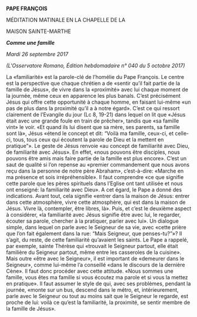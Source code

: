 **PAPE FRANÇOIS**

MÉDITATION MATINALE EN LA CHAPELLE DE LA

MAISON SAINTE-MARTHE

***Comme une famille***

*Mardi 26 septembre 2017*

*(L'Osservatore Romano, Édition hebdomadaire n° 040 du 5 octobre 2017)*

La «familiarité» est la parole-clé de l’homélie du Pape François. Le centre est la perspective que chaque chrétien a de «sentir qu’il fait partie de la famille de Jésus», de vivre dans la «proximité» avec lui chaque moment de la journée, même ceux en apparence les plus banals. C’est précisément Jésus qui offre cette opportunité à chaque homme, en faisant lui-même «un pas de plus dans la proximité qu’il a à notre égard». C’est ce qui ressort clairement de l’Evangile du jour (Lc 8, 19-21) dans lequel on lit que «Jésus était avec une grande foule en train de prêcher», tandis que «sa famille vint» le voir. «Et quand ils lui disent que sa mère, ses parents, sa famille sont là», Jésus «étend le concept et dit: “Voilà ma famille, ceux-ci, et celle-ci, tous, tous ceux qui écoutent la parole de Dieu et la mettent en pratique”». Le geste de Jésus renvoie «au concept de familiarité avec Dieu, de familiarité avec Jésus». En effet, «nous pouvons être disciples, nous pouvons être amis mais faire partie de la famille est plus encore». C’est un saut de qualité si l’on repense au «premier commandement que nous avons reçu dans la personne de notre père Abraham», c’est-à-dire: «Marche en ma présence et sois irrépréhensible». Il faut comprendre «ce que signifie cette parole que les pères spirituels dans l’Eglise ont tant utilisée et nous ont enseigné: la familiarité avec Dieu». A cet égard, le Pape a donné des indications. Avant tout, cela signifie «entrer dans la maison de Jésus: entrer dans cette atmosphère, vivre cette atmosphère, qui est dans la maison de Jésus. Vivre là, contempler, être libres, là». Puis, et c’est le deuxième aspect à considérer, «la familiarité avec Jésus signifie être avec lui, le regarder, écouter sa parole, chercher à la pratiquer, parler avec lui». Un dialogue simple, dans lequel on parle avec le Seigneur de sa vie, avec «cette prière que l’on fait également dans la rue: “Mais Seigneur, que penses-tu?”»? Il s’agit, du reste, de cette familiarité qu’avaient les saints. Le Pape a rappelé, par exemple, sainte Thérèse qui «trouvait le Seigneur partout, elle était familière du Seigneur partout, même entre les casseroles de la cuisine». Mais outre «être avec le Seigneur», il est important de «demeurer dans le Seigneur», comme lui-même l’a conseillé «dans le discours de la dernière Cène». Il faut donc procéder avec cette attitude. «Nous sommes une famille, vous êtes ma famille si vous écoutez ma parole et si vous la mettez en pratique». Il faut assumer le style de qui, avec ses problèmes, pendant la journée, «monte sur un bus, descend dans le métro, et, intérieurement, parle avec le Seigneur ou tout au moins sait que le Seigneur le regarde, est proche de lui: voilà ce qu’est la familiarité, la proximité, se sentir membre de la famille de Jésus».